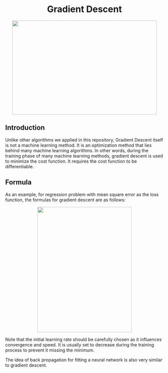 <h1 align="center"> Gradient Descent </h1>

<p align="center">
  <img width="460" height="300" src="https://github.com/minxuanluo/INDE577/blob/main/Classification/images/gd.jpeg">
</p>

<h2 id="Introduction"> Introduction</h2>
Unlike other algorithms we applied in this repository, Gradient Descent itself is not a machine learning method. It is an optimization method that lies behind many
machine learning algorithms. In other words, during the training phase of many machine learning methods, gradient descent is used to minimize the cost function. It requires
the cost function to be differentiable.

<h2 id="Formula"> Formula</h2>
As an example, for regression problem with mean square error as the loss function, the formulas for gradient descent are as follows:
<p align="center">
  <img width="300" height="400" src="https://github.com/minxuanluo/INDE577/blob/main/Classification/images/gd_form.jpeg">
</p>

Note that the initial learning rate should be carefully chosen as it influences convergence and speed. It is usually set to decrease during the training process to prevent it missing the minimum.

The idea of back propagation for fitting a neural network is also very similar to gradient descent.
